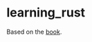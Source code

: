 # learning_rust

Based on the [book](https://doc.rust-lang.org/stable/book/second-edition/ch02-00-guessing-game-tutorial.html).